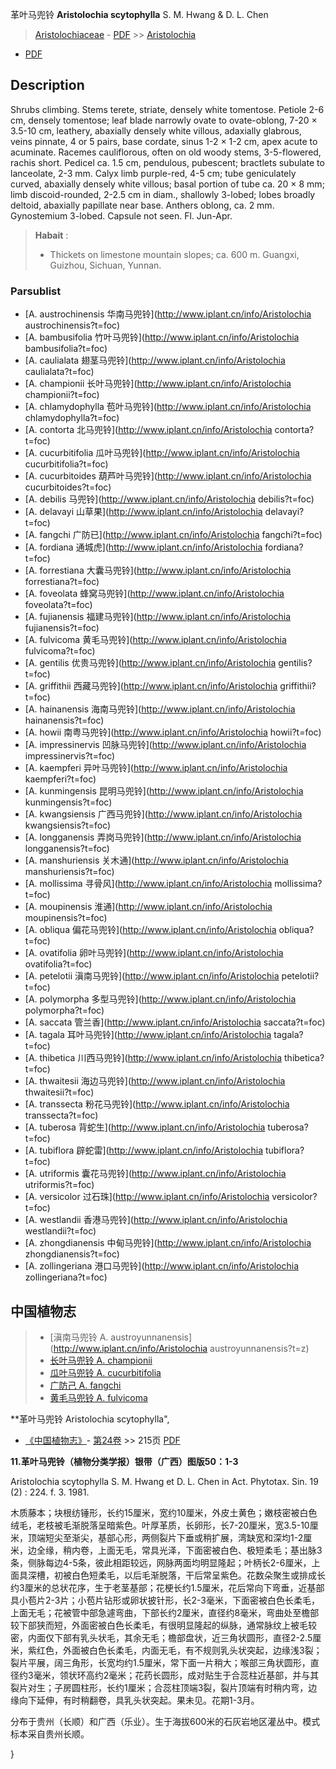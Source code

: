 革叶马兜铃 **Aristolochia scytophylla** S. M. Hwang & D. L. Chen

> [Aristolochiaceae](http://www.iplant.cn/info/Aristolochiaceae?t=foc) - [PDF](http://www.iplant.cn/foc/pdf/Aristolochiaceae.pdf) >> [Aristolochia](http://www.iplant.cn/info/Aristolochia?t=foc)
 - [PDF](http://www.iplant.cn/foc/pdf/Aristolochia.pdf)

## Description

Shrubs climbing. Stems terete, striate, densely white tomentose. Petiole 2-6 cm, densely tomentose; leaf blade narrowly ovate to ovate-oblong, 7-20 × 3.5-10 cm, leathery, abaxially densely white villous, adaxially glabrous, veins pinnate, 4 or 5 pairs, base cordate, sinus 1-2 × 1-2 cm, apex acute to acuminate. Racemes cauliflorous, often on old woody stems, 3-5-flowered, rachis short. Pedicel ca. 1.5 cm, pendulous, pubescent; bractlets subulate to lanceolate, 2-3 mm. Calyx limb purple-red, 4-5 cm; tube geniculately curved, abaxially densely white villous; basal portion of tube ca. 20 × 8 mm; limb discoid-rounded, 2-2.5 cm in diam., shallowly 3-lobed; lobes broadly deltoid, abaxially papillate near base. Anthers oblong, ca. 2 mm. Gynostemium 3-lobed. Capsule not seen. Fl. Jun-Apr.


> **Habait** : 
>* Thickets on limestone mountain slopes; ca. 600 m. Guangxi, Guizhou, Sichuan, Yunnan.

### Parsublist

* [A.  austrochinensis  华南马兜铃](http://www.iplant.cn/info/Aristolochia austrochinensis?t=foc)
* [A.  bambusifolia  竹叶马兜铃](http://www.iplant.cn/info/Aristolochia bambusifolia?t=foc)
* [A.  caulialata  翅茎马兜铃](http://www.iplant.cn/info/Aristolochia caulialata?t=foc)
* [A.  championii  长叶马兜铃](http://www.iplant.cn/info/Aristolochia championii?t=foc)
* [A.  chlamydophylla  苞叶马兜铃](http://www.iplant.cn/info/Aristolochia chlamydophylla?t=foc)
* [A.  contorta  北马兜铃](http://www.iplant.cn/info/Aristolochia contorta?t=foc)
* [A.  cucurbitifolia  瓜叶马兜铃](http://www.iplant.cn/info/Aristolochia cucurbitifolia?t=foc)
* [A.  cucurbitoides  葫芦叶马兜铃](http://www.iplant.cn/info/Aristolochia cucurbitoides?t=foc)
* [A.  debilis  马兜铃](http://www.iplant.cn/info/Aristolochia debilis?t=foc)
* [A.  delavayi  山草果](http://www.iplant.cn/info/Aristolochia delavayi?t=foc)
* [A.  fangchi  广防已](http://www.iplant.cn/info/Aristolochia fangchi?t=foc)
* [A.  fordiana  通城虎](http://www.iplant.cn/info/Aristolochia fordiana?t=foc)
* [A.  forrestiana  大囊马兜铃](http://www.iplant.cn/info/Aristolochia forrestiana?t=foc)
* [A.  foveolata  蜂窝马兜铃](http://www.iplant.cn/info/Aristolochia foveolata?t=foc)
* [A.  fujianensis  福建马兜铃](http://www.iplant.cn/info/Aristolochia fujianensis?t=foc)
* [A.  fulvicoma  黄毛马兜铃](http://www.iplant.cn/info/Aristolochia fulvicoma?t=foc)
* [A.  gentilis  优贵马兜铃](http://www.iplant.cn/info/Aristolochia gentilis?t=foc)
* [A.  griffithii  西藏马兜铃](http://www.iplant.cn/info/Aristolochia griffithii?t=foc)
* [A.  hainanensis  海南马兜铃](http://www.iplant.cn/info/Aristolochia hainanensis?t=foc)
* [A.  howii  南粤马兜铃](http://www.iplant.cn/info/Aristolochia howii?t=foc)
* [A.  impressinervis  凹脉马兜铃](http://www.iplant.cn/info/Aristolochia impressinervis?t=foc)
* [A.  kaempferi  异叶马兜铃](http://www.iplant.cn/info/Aristolochia kaempferi?t=foc)
* [A.  kunmingensis  昆明马兜铃](http://www.iplant.cn/info/Aristolochia kunmingensis?t=foc)
* [A.  kwangsiensis  广西马兜铃](http://www.iplant.cn/info/Aristolochia kwangsiensis?t=foc)
* [A.  longganensis  弄岗马兜铃](http://www.iplant.cn/info/Aristolochia longganensis?t=foc)
* [A.  manshuriensis  关木通](http://www.iplant.cn/info/Aristolochia manshuriensis?t=foc)
* [A.  mollissima  寻骨风](http://www.iplant.cn/info/Aristolochia mollissima?t=foc)
* [A.  moupinensis  淮通](http://www.iplant.cn/info/Aristolochia moupinensis?t=foc)
* [A.  obliqua  偏花马兜铃](http://www.iplant.cn/info/Aristolochia obliqua?t=foc)
* [A.  ovatifolia  卵叶马兜铃](http://www.iplant.cn/info/Aristolochia ovatifolia?t=foc)
* [A.  petelotii  滇南马兜铃](http://www.iplant.cn/info/Aristolochia petelotii?t=foc)
* [A.  polymorpha  多型马兜铃](http://www.iplant.cn/info/Aristolochia polymorpha?t=foc)
* [A.  saccata  管兰香](http://www.iplant.cn/info/Aristolochia saccata?t=foc)
* [A.  tagala  耳叶马兜铃](http://www.iplant.cn/info/Aristolochia tagala?t=foc)
* [A.  thibetica  川西马兜铃](http://www.iplant.cn/info/Aristolochia thibetica?t=foc)
* [A.  thwaitesii  海边马兜铃](http://www.iplant.cn/info/Aristolochia thwaitesii?t=foc)
* [A.  transsecta  粉花马兜铃](http://www.iplant.cn/info/Aristolochia transsecta?t=foc)
* [A.  tuberosa  背蛇生](http://www.iplant.cn/info/Aristolochia tuberosa?t=foc)
* [A.  tubiflora  辟蛇雷](http://www.iplant.cn/info/Aristolochia tubiflora?t=foc)
* [A.  utriformis  囊花马兜铃](http://www.iplant.cn/info/Aristolochia utriformis?t=foc)
* [A.  versicolor  过石珠](http://www.iplant.cn/info/Aristolochia versicolor?t=foc)
* [A.  westlandii  香港马兜铃](http://www.iplant.cn/info/Aristolochia westlandii?t=foc)
* [A.  zhongdianensis  中甸马兜铃](http://www.iplant.cn/info/Aristolochia zhongdianensis?t=foc)
* [A.  zollingeriana  港口马兜铃](http://www.iplant.cn/info/Aristolochia zollingeriana?t=foc)


## 中国植物志

> * [滇南马兜铃  A.  austroyunnanensis](http://www.iplant.cn/info/Aristolochia austroyunnanensis?t=z)
> * [长叶马兜铃  A.  championii](Aristolochia-championii-长叶马兜铃.md)
> * [瓜叶马兜铃  A.  cucurbitifolia](Aristolochia-cucurbitifolia-瓜叶马兜铃.md)
> * [广防己  A.  fangchi](Aristolochia-fangchi-广防已.md)
> * [黄毛马兜铃  A.  fulvicoma](Aristolochia-fulvicoma-黄毛马兜铃.md)


**革叶马兜铃 Aristolochia scytophylla",

* [《中国植物志》](http://www.iplant.cn/frps)- [第24卷](http://www.iplant.cn/frps/vol/24) >> 215页 [PDF](http://www.iplant.cn/frps/pdf/24/215.pdf)


**11.革叶马兜铃（植物分类学报）银带（广西）图版50：1-3**

Aristolochia scytophylla S. M. Hwang et D. L. Chen in Act. Phytotax. Sin. 19 (2) : 224. f. 3. 1981.

木质藤本；块根纺锤形，长约15厘米，宽约10厘米，外皮土黄色；嫩枝密被白色绒毛，老枝被毛渐脱落呈暗紫色。叶厚革质，长卵形，长7-20厘米，宽3.5-10厘米，顶端短尖至渐尖，基部心形，两侧裂片下垂或稍扩展，湾缺宽和深均1-2厘米，边全缘，稍内卷，上面无毛，常具光泽，下面密被白色、极短柔毛；基出脉3条，侧脉每边4-5条，彼此相距较远，网脉两面均明显隆起；叶柄长2-6厘米，上面具深槽，初被白色短柔毛，以后毛渐脱落，干后常呈紫色。花数朵聚生或排成长约3厘米的总状花序，生于老茎基部；花梗长约1.5厘米，花后常向下弯垂，近基部具小苞片2-3片；小苞片钻形或卵状披针形，长2-3毫米，下面密被白色长柔毛，上面无毛；花被管中部急遽弯曲，下部长约2厘米，直径约8毫米，弯曲处至檐部较下部狭而短，外面密被白色长柔毛，有很明显隆起的纵脉，通常脉纹上被毛较密，内面仅下部有乳头状毛，其余无毛；檐部盘状，近三角状圆形，直径2-2.5厘米，紫红色，外面被白色长柔毛，内面无毛，有不规则乳头状突起，边缘浅3裂；裂片平展，阔三角形，长宽均约1.5厘米，常下面一片稍大；喉部三角状圆形，直径约3毫米，领状环高约2毫米；花药长圆形，成对贴生于合蕊柱近基部，并与其裂片对生；子房圆柱形，长约1厘米；合蕊柱顶端3裂，裂片顶端有时稍内弯，边缘向下延伸，有时稍翻卷，具乳头状突起。果未见。花期1-3月。

分布于贵州（长顺）和广西（乐业）。生于海拔600米的石灰岩地区灌丛中。模式标本采自贵州长顺。

}